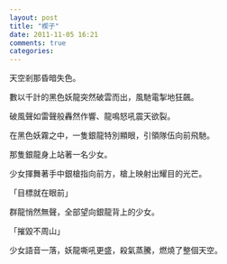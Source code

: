 ```yaml
---
layout: post
title: "楔子"
date: 2011-11-05 16:21
comments: true
categories: 
---
```

天空剎那昏暗失色。

數以千計的黑色妖龍突然破雲而出，風馳電掣地狂飆。

破風聲如雷聲般轟然作響、龍鳴怒吼震天欲裂。

在黑色妖霧之中，一隻銀龍特別顯眼，引領隊伍向前飛馳。

那隻銀龍身上站著一名少女。

少女揮舞著手中銀槍指向前方，槍上映射出耀目的光芒。

「目標就在眼前」

群龍悄然無聲，全部望向銀龍背上的少女。

「摧毀不周山」

少女語音一落，妖龍嘶吼更盛，殺氣蒸騰，燃燒了整個天空。


